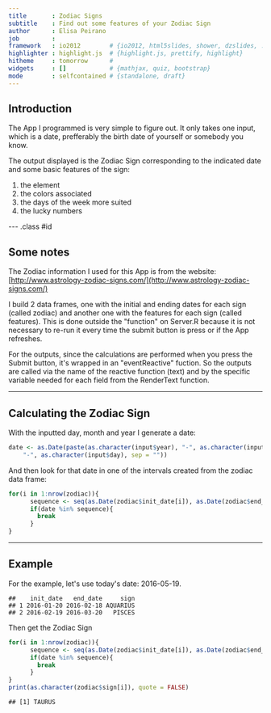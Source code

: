```yaml
---
title       : Zodiac Signs
subtitle    : Find out some features of your Zodiac Sign
author      : Elisa Peirano
job         : 
framework   : io2012        # {io2012, html5slides, shower, dzslides, ...}
highlighter : highlight.js  # {highlight.js, prettify, highlight}
hitheme     : tomorrow      # 
widgets     : []            # {mathjax, quiz, bootstrap}
mode        : selfcontained # {standalone, draft}
---
```


## Introduction

The App I programmed is very simple to figure out. It only takes one input, which is a date, prefferably the birth date of yourself or somebody you know.

The output displayed is the Zodiac Sign corresponding to the indicated date and some basic features of the sign:

1. the element
2. the colors associated
3. the days of the week more suited 
4. the lucky numbers

--- .class #id 

## Some notes

The Zodiac information I used for this App is from the website: [http://www.astrology-zodiac-signs.com/](http://www.astrology-zodiac-signs.com/)

I build 2 data frames, one with the initial and ending dates for each sign (called zodiac) and another one with the features for each sign (called features).
This is done outside the "function" on Server.R because it is not necessary to re-run it every time the submit button is press or if the App refreshes.

For the outputs, since the calculations are performed when you press the Submit button, it's wrapped in an "eventReactive" fuction.
So the outputs are called via the name of the reactive function (text) and by the specific variable needed for each field from the RenderText function.

---

## Calculating the Zodiac Sign

With the inputted day, month and year I generate a date:

```r
date <- as.Date(paste(as.character(input$year), "-", as.character(input$month), 
    "-", as.character(input$day), sep = ""))
```
And then look for that date in one of the intervals created from the zodiac data frame:

```r
for(i in 1:nrow(zodiac)){
      sequence <- seq(as.Date(zodiac$init_date[i]), as.Date(zodiac$end_date[i]), "day")
      if(date %in% sequence){
        break
      }
}
```

---


## Example

For the example, let's use today's date: 2016-05-19.


```
##    init_date   end_date     sign
## 1 2016-01-20 2016-02-18 AQUARIUS
## 2 2016-02-19 2016-03-20   PISCES
```
Then get the Zodiac Sign

```r
for(i in 1:nrow(zodiac)){
      sequence <- seq(as.Date(zodiac$init_date[i]), as.Date(zodiac$end_date[i]), "day")
      if(date %in% sequence){
        break
      }
}
print(as.character(zodiac$sign[i]), quote = FALSE)
```

```
## [1] TAURUS
```

